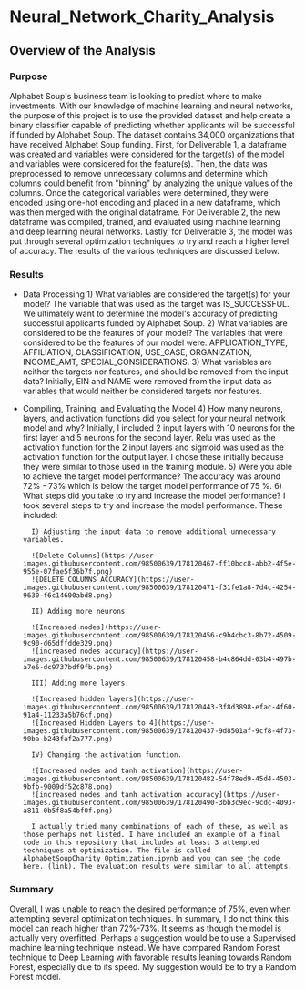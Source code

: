 # Neural_Network_Charity_Analysis
## Overview of the Analysis
### Purpose
Alphabet Soup's business team is looking to predict where to make investments. With our knowledge of machine learning and neural networks, the purpose of this project is to use the provided dataset and help create a binary classifier capable of predicting whether applicants will be successful if funded by Alphabet Soup. The dataset contains 34,000 organizations that have received Alphabet Soup funding. First, for Deliverable 1, a dataframe was created and variables were considered for the target(s) of the model and variables were considered for the feature(s). Then, the data was preprocessed to remove unnecessary columns and determine which columns could benefit from "binning" by analyzing the unique values of the columns. Once the categorical variables were determined, they were encoded using one-hot encoding and placed in a new dataframe, which was then merged with the original dataframe. For Deliverable 2, the new dataframe was compiled, trained, and evaluated using machine learning and deep learning neural networks. Lastly, for Deliverable 3, the model was put through several optimization techniques to try and reach a higher level of accuracy. The results of the various techniques are discussed below. 
### Results
* Data Processing
		1) What variables are considered the target(s) for your model?
		The variable that was used as the target was IS_SUCCESSFUL. We ultimately want to determine the model's accuracy of predicting successful applicants funded by Alphabet Soup.
		2) What variables are considered to be the features of your model?
		The variables that were considered to be the features of our model were: APPLICATION_TYPE, AFFILIATION, CLASSIFICATION, USE_CASE, ORGANIZATION, INCOME_AMT, SPECIAL_CONSIDERATIONS.
		3) What variables are neither the targets nor features, and should be removed from the input data?
		Initially, EIN and NAME were removed from the input data as variables that would neither be considered targets nor features.
		
* Compiling, Training, and Evaluating the Model
		4) How many neurons, layers, and activation functions did you select for your neural network model and why?
		Initially, I included 2 input layers with 10 neurons for the first layer and 5 neurons for the second layer. Relu was used as the activation function for the 2 input layers and sigmoid was used as the activation function for the output layer. I chose these initially because they were similar to those used in the training module. 
		5) Were you able to achieve the target model performance?
		The accuracy was around 72% - 73% which is below the target model performance of 75 %.
		6) What steps did you take to try and increase the model performance?
		I took several steps to try and increase the model performance. These included: 
		
		I) Adjusting the input data to remove additional unnecessary variables.
		
		![Delete Columns](https://user-images.githubusercontent.com/98500639/178120467-ff10bcc8-abb2-4f5e-955e-07fae5f36b7f.png)
		![DELETE COLUMNS ACCURACY](https://user-images.githubusercontent.com/98500639/178120471-f31fe1a8-7d4c-4254-9630-f6c14600abd8.png)

		II) Adding more neurons
		
		![Increased nodes](https://user-images.githubusercontent.com/98500639/178120456-c9b4cbc3-8b72-4509-9c90-d65dffdde329.png)
		![increased nodes accuracy](https://user-images.githubusercontent.com/98500639/178120458-b4c864dd-03b4-497b-a7e6-dc9737bdf9fb.png)

		III) Adding more layers. 
		
		![Increased hidden layers](https://user-images.githubusercontent.com/98500639/178120443-3f8d3898-efac-4f60-91a4-11233a5b76cf.png)
		![Increased Hidden Layers to 4](https://user-images.githubusercontent.com/98500639/178120437-9d8501af-9cf8-4f73-90ba-b243faf2a777.png)
		
		IV) Changing the activation function.
		
		![Increased nodes and tanh activation](https://user-images.githubusercontent.com/98500639/178120482-54f78ed9-45d4-4503-9bfb-9009df52c878.png)
		![increased nodes and tanh activation accuracy](https://user-images.githubusercontent.com/98500639/178120490-3bb3c9ec-9cdc-4093-a811-0b5f8a54bf0f.png)
		
		I actually tried many combinations of each of these, as well as those perhaps not listed. I have included an example of a final code in this repository that includes at least 3 attempted techniques at optimization. The file is called AlphabetSoupCharity_Optimization.ipynb and you can see the code here. (link). The evaluation results were similar to all attempts.

### Summary
Overall, I was unable to reach the desired performance of 75%, even when attempting several optimization techniques. In summary, I do not think this model can reach higher than 72%-73%. It seems as though the model is actually very overfitted. Perhaps a suggestion would be to use a Supervised machine learning technique instead. We have compared Random Forest technique to Deep Learning with favorable results leaning towards Random Forest, especially due to its speed. My suggestion would be to try a Random Forest model. 
